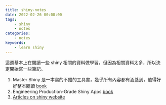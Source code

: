 ```yaml
---
title: shiny-notes
date: 2022-02-26 00:00:00
tags:
    - shiny
    - notes
categories:
    - notes
keywords:
    - learn shiny
---
```


這週基本上在閱讀一些 shiny 相關的資料做學習，但因為相關資料太多，所以決定開始寫一些筆記。
1. Master Shiny 是一本寫的不錯的工具書，幾乎所有內容都有涵蓋到，值得好好整本閱讀 [book](https://mastering-shiny.org/scaling-functions.html)
2. Engineering Production-Grade Shiny Apps [book](https://engineering-shiny.org/)
3. [Articles on shiny website](https://shiny.rstudio.com/articles/)